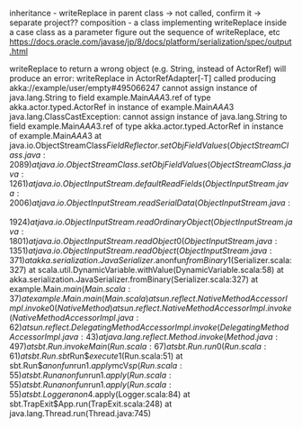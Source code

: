inheritance - writeReplace in parent class -> not called, confirm it -> separate project??
composition - a class implementing writeReplace inside a case class as a parameter
figure out the sequence of writeReplace, etc
https://docs.oracle.com/javase/jp/8/docs/platform/serialization/spec/output.html


writeReplace to return a wrong object (e.g. String, instead of ActorRef) will produce an error:
    writeReplace in ActorRefAdapter[-T] called producing akka://example/user/empty#495066247
    cannot assign instance of java.lang.String to field example.Main$AAA$3.ref of type akka.actor.typed.ActorRef in instance of example.Main$AAA$3
    java.lang.ClassCastException: cannot assign instance of java.lang.String to field example.Main$AAA$3.ref of type akka.actor.typed.ActorRef in instance of example.Main$AAA$3
            at java.io.ObjectStreamClass$FieldReflector.setObjFieldValues(ObjectStreamClass.java:2089)
            at java.io.ObjectStreamClass.setObjFieldValues(ObjectStreamClass.java:1261)
            at java.io.ObjectInputStream.defaultReadFields(ObjectInputStream.java:2006)
            at java.io.ObjectInputStream.readSerialData(ObjectInputStream.java:1924)
            at java.io.ObjectInputStream.readOrdinaryObject(ObjectInputStream.java:1801)
            at java.io.ObjectInputStream.readObject0(ObjectInputStream.java:1351)
            at java.io.ObjectInputStream.readObject(ObjectInputStream.java:371)
            at akka.serialization.JavaSerializer.$anonfun$fromBinary$1(Serializer.scala:327)
            at scala.util.DynamicVariable.withValue(DynamicVariable.scala:58)
            at akka.serialization.JavaSerializer.fromBinary(Serializer.scala:327)
            at example.Main$.main(Main.scala:37)
            at example.Main.main(Main.scala)
            at sun.reflect.NativeMethodAccessorImpl.invoke0(Native Method)
            at sun.reflect.NativeMethodAccessorImpl.invoke(NativeMethodAccessorImpl.java:62)
            at sun.reflect.DelegatingMethodAccessorImpl.invoke(DelegatingMethodAccessorImpl.java:43)
            at java.lang.reflect.Method.invoke(Method.java:497)
            at sbt.Run.invokeMain(Run.scala:67)
            at sbt.Run.run0(Run.scala:61)
            at sbt.Run.sbt$Run$$execute$1(Run.scala:51)
            at sbt.Run$$anonfun$run$1.apply$mcV$sp(Run.scala:55)
            at sbt.Run$$anonfun$run$1.apply(Run.scala:55)
            at sbt.Run$$anonfun$run$1.apply(Run.scala:55)
            at sbt.Logger$$anon$4.apply(Logger.scala:84)
            at sbt.TrapExit$App.run(TrapExit.scala:248)
            at java.lang.Thread.run(Thread.java:745)